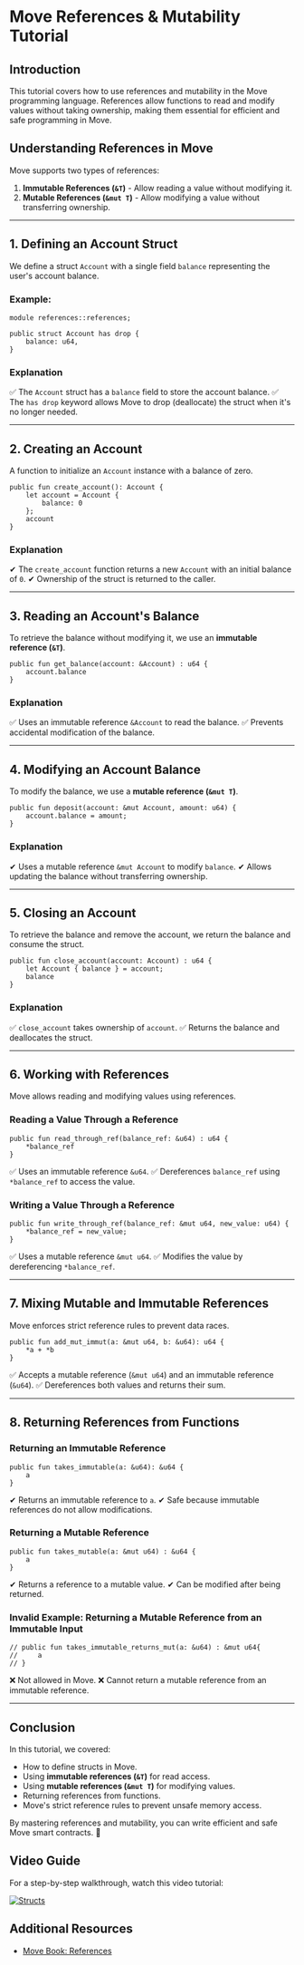# Move References & Mutability Tutorial

## Introduction
This tutorial covers how to use references and mutability in the Move programming language. References allow functions to read and modify values without taking ownership, making them essential for efficient and safe programming in Move.

## Understanding References in Move
Move supports two types of references:
1. **Immutable References (`&T`)** - Allow reading a value without modifying it.
2. **Mutable References (`&mut T`)** - Allow modifying a value without transferring ownership.

---

## 1. Defining an Account Struct
We define a struct `Account` with a single field `balance` representing the user's account balance.

### Example:
```move
module references::references;

public struct Account has drop {
    balance: u64,
}
```

### Explanation
✅ The `Account` struct has a `balance` field to store the account balance.
✅ The `has drop` keyword allows Move to drop (deallocate) the struct when it's no longer needed.

---

## 2. Creating an Account
A function to initialize an `Account` instance with a balance of zero.

```move
public fun create_account(): Account {
    let account = Account {
        balance: 0
    };
    account
}
```

### Explanation
✔ The `create_account` function returns a new `Account` with an initial balance of `0`.
✔ Ownership of the struct is returned to the caller.

---

## 3. Reading an Account's Balance
To retrieve the balance without modifying it, we use an **immutable reference (`&T`)**.

```move
public fun get_balance(account: &Account) : u64 {
    account.balance
}
```

### Explanation
✅ Uses an immutable reference `&Account` to read the balance.
✅ Prevents accidental modification of the balance.

---

## 4. Modifying an Account Balance
To modify the balance, we use a **mutable reference (`&mut T`)**.

```move
public fun deposit(account: &mut Account, amount: u64) {
    account.balance = amount;
}
```

### Explanation
✔ Uses a mutable reference `&mut Account` to modify `balance`.
✔ Allows updating the balance without transferring ownership.

---

## 5. Closing an Account
To retrieve the balance and remove the account, we return the balance and consume the struct.

```move
public fun close_account(account: Account) : u64 {
    let Account { balance } = account;
    balance
}
```

### Explanation
✅ `close_account` takes ownership of `account`.
✅ Returns the balance and deallocates the struct.

---

## 6. Working with References
Move allows reading and modifying values using references.

### Reading a Value Through a Reference
```move
public fun read_through_ref(balance_ref: &u64) : u64 {
    *balance_ref
}
```
✅ Uses an immutable reference `&u64`.
✅ Dereferences `balance_ref` using `*balance_ref` to access the value.

### Writing a Value Through a Reference
```move
public fun write_through_ref(balance_ref: &mut u64, new_value: u64) {
    *balance_ref = new_value;
}
```
✅ Uses a mutable reference `&mut u64`.
✅ Modifies the value by dereferencing `*balance_ref`.

---

## 7. Mixing Mutable and Immutable References
Move enforces strict reference rules to prevent data races.

```move
public fun add_mut_immut(a: &mut u64, b: &u64): u64 {
    *a + *b
}
```
✅ Accepts a mutable reference (`&mut u64`) and an immutable reference (`&u64`).
✅ Dereferences both values and returns their sum.

---

## 8. Returning References from Functions

### Returning an Immutable Reference
```move
public fun takes_immutable(a: &u64): &u64 {
    a
}
```
✔ Returns an immutable reference to `a`.
✔ Safe because immutable references do not allow modifications.

### Returning a Mutable Reference
```move
public fun takes_mutable(a: &mut u64) : &u64 {
    a
}
```
✔ Returns a reference to a mutable value.
✔ Can be modified after being returned.

### Invalid Example: Returning a Mutable Reference from an Immutable Input
```move
// public fun takes_immutable_returns_mut(a: &u64) : &mut u64{
//     a
// }
```
❌ Not allowed in Move.
❌ Cannot return a mutable reference from an immutable reference.

---

## Conclusion
In this tutorial, we covered:
- How to define structs in Move.
- Using **immutable references (`&T`)** for read access.
- Using **mutable references (`&mut T`)** for modifying values.
- Returning references from functions.
- Move's strict reference rules to prevent unsafe memory access.

By mastering references and mutability, you can write efficient and safe Move smart contracts. 🚀

## Video Guide

For a step-by-step walkthrough, watch this video tutorial:

[![Structs](https://img.youtube.com/vi/hn8FQfJ8zDQ/0.jpg)](https://youtu.be/hn8FQfJ8zDQ)

## Additional Resources
- [Move Book: References](https://move-book.com/move-basics/references.html)


